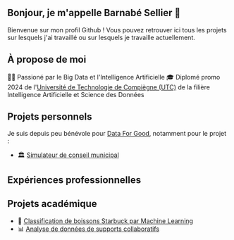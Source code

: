 ## Bonjour, je m'appelle Barnabé Sellier 👋

Bienvenue sur mon profil Github ! Vous pouvez retrouver ici tous les projets sur lesquels j'ai travaillé ou sur lesquels je travaille actuellement.

## À propose de moi
👩‍💻 Passioné par le Big Data et l'Intelligence Artificielle
🎓 Diplomé promo 2024 de l'[Université de Technologie de Compiègne (UTC)](https://utc.fr) de la filière Intelligence Artificielle et Science des Données 


## Projets personnels

Je suis depuis peu bénévole pour [Data For Good](https://github.com/dataforgoodfr), notamment pour le projet :
- 🏛️ [Simulateur de conseil municipal](https://github.com/bsellier/simulateur_conseil_municipal)

## Expériences professionnelles


## Projets académique

- 🧋 [Classification de boissons Starbuck par Machine Learning](https://github.com/bsellier/SY09)
- 📊 [Analyse de données de supports collaboratifs](https://github.com/bsellier/TX-7007-data-analysis-collaborative-support)



<!--
**bsellier/bsellier** is a ✨ _special_ ✨ repository because its `README.md` (this file) appears on your GitHub profile.

Here are some ideas to get you started:

- 🔭 I’m currently working on ...
- 🌱 I’m currently learning ...
- 👯 I’m looking to collaborate on ...
- 🤔 I’m looking for help with ...
- 💬 Ask me about ...
- 📫 How to reach me: ...
- 😄 Pronouns: ...
- ⚡ Fun fact: ...
-->
